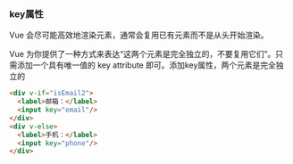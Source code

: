 ### key属性
Vue 会尽可能高效地渲染元素，通常会复用已有元素而不是从头开始渲染。

Vue 为你提供了一种方式来表达“这两个元素是完全独立的，不要复用它们”。只需添加一个具有唯一值的 key attribute 即可。添加key属性，两个元素是完全独立的
``` html
<div v-if="isEmail2">
  <label>邮箱：</label>
  <input key="email"/>
</div>
<div v-else>
  <label>手机：</label>
  <input key="phone"/>
</div>
```